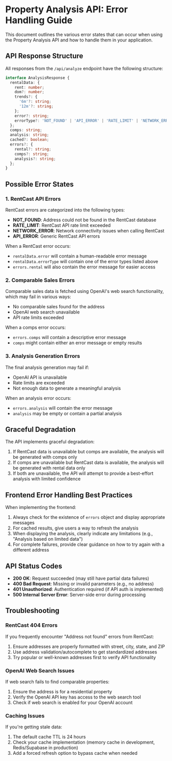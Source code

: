 # Property Analysis API: Error Handling Guide

This document outlines the various error states that can occur when using the Property Analysis API and how to handle them in your application.

## API Response Structure

All responses from the `/api/analyze` endpoint have the following structure:

```typescript
interface AnalysisResponse {
  rentalData: {
    rent: number;
    dom?: number;
    trends?: {
      '6m'?: string;
      '12m'?: string;
    };
    error?: string;
    errorType?: 'NOT_FOUND' | 'API_ERROR' | 'RATE_LIMIT' | 'NETWORK_ERROR';
  };
  comps: string;
  analysis: string;
  cached?: boolean;
  errors?: {
    rental?: string;
    comps?: string;
    analysis?: string;
  };
}
```

## Possible Error States

### 1. RentCast API Errors

RentCast errors are categorized into the following types:

- **NOT_FOUND**: Address could not be found in the RentCast database
- **RATE_LIMIT**: RentCast API rate limit exceeded
- **NETWORK_ERROR**: Network connectivity issues when calling RentCast
- **API_ERROR**: Generic RentCast API errors

When a RentCast error occurs:
- `rentalData.error` will contain a human-readable error message
- `rentalData.errorType` will contain one of the error types listed above
- `errors.rental` will also contain the error message for easier access

### 2. Comparable Sales Errors

Comparable sales data is fetched using OpenAI's web search functionality, which may fail in various ways:

- No comparable sales found for the address
- OpenAI web search unavailable
- API rate limits exceeded

When a comps error occurs:
- `errors.comps` will contain a descriptive error message
- `comps` might contain either an error message or empty results

### 3. Analysis Generation Errors

The final analysis generation may fail if:

- OpenAI API is unavailable
- Rate limits are exceeded
- Not enough data to generate a meaningful analysis

When an analysis error occurs:
- `errors.analysis` will contain the error message
- `analysis` may be empty or contain a partial analysis

## Graceful Degradation

The API implements graceful degradation:

1. If RentCast data is unavailable but comps are available, the analysis will be generated with comps only
2. If comps are unavailable but RentCast data is available, the analysis will be generated with rental data only
3. If both are unavailable, the API will attempt to provide a best-effort analysis with limited confidence

## Frontend Error Handling Best Practices

When implementing the frontend:

1. Always check for the existence of `errors` object and display appropriate messages
2. For cached results, give users a way to refresh the analysis
3. When displaying the analysis, clearly indicate any limitations (e.g., "Analysis based on limited data")
4. For complete failures, provide clear guidance on how to try again with a different address

## API Status Codes

- **200 OK**: Request succeeded (may still have partial data failures)
- **400 Bad Request**: Missing or invalid parameters (e.g., no address)
- **401 Unauthorized**: Authentication required (if API auth is implemented)
- **500 Internal Server Error**: Server-side error during processing

## Troubleshooting

### RentCast 404 Errors

If you frequently encounter "Address not found" errors from RentCast:

1. Ensure addresses are properly formatted with street, city, state, and ZIP
2. Use address validation/autocomplete to get standardized addresses
3. Try popular or well-known addresses first to verify API functionality

### OpenAI Web Search Issues

If web search fails to find comparable properties:

1. Ensure the address is for a residential property
2. Verify the OpenAI API key has access to the web search tool
3. Check if web search is enabled for your OpenAI account

### Caching Issues

If you're getting stale data:

1. The default cache TTL is 24 hours
2. Check your cache implementation (memory cache in development, Redis/Supabase in production)
3. Add a forced refresh option to bypass cache when needed 